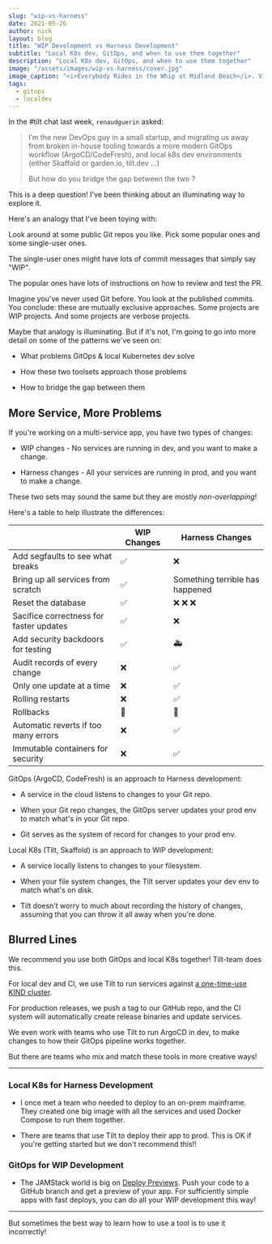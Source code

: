 ```yaml
---
slug: "wip-vs-harness"
date: 2021-05-26
author: nick
layout: blog
title: "WIP Development vs Harness Development"
subtitle: "Local K8s dev, GitOps, and when to use them together"
description: "Local K8s dev, GitOps, and when to use them together"
image: "/assets/images/wip-vs-harness/cover.jpg"
image_caption: "<i>Everybody Rides in the Whip at Midland Beach</i>. Via <a href='https://digitalcollections.nypl.org/items/510d47d9-c024-a3d9-e040-e00a18064a99'>The New York Public Library</a>."
tags:
  - gitops
  - localdev
---
```


In the #tilt chat last week, `renaudguerin` asked:

> I’m the new DevOps guy in a small startup, and migrating us away from broken
> in-house tooling towards a more modern GitOps workflow (ArgoCD/CodeFresh), and
> local k8s dev environments (either Skaffold or garden.io, tilt.dev ...) 
>
> But how do you bridge the gap between the two ?

This is a deep question! I've been thinking about an illuminating way to explore
it.

Here's an analogy that I've been toying with:

Look around at some public Git repos you like. Pick some popular ones and some
single-user ones.

The single-user ones might have lots of commit messages that simply say "WIP".

The popular ones have lots of instructions on how to review and test the PR.

Imagine you've never used Git before. You look at the published commits. You
conclude: these are mutually exclusive approaches. Some projects are WIP
projects. And some projects are verbose projects.

Maybe that analogy is illuminating. But if it's not, I'm going to go into more
detail on some of the patterns we've seen on:

- What problems GitOps & local Kubernetes dev solve

- How these two toolsets approach those problems

- How to bridge the gap between them

## More Service, More Problems

If you're working on a multi-service app, you have two types of changes:

- WIP changes - No services are running in dev, and you want to make a change.

- Harness changes - All your services are running in prod, and you want to make a change.

These two sets may sound the same but they are mostly *non-overlapping*!

Here's a table to help illustrate the differences:

|          | WIP Changes | Harness Changes |
----------------|-------------|------------------
| Add segfaults to see what breaks                 | ✅ | ❌️                             |
| Bring up all services from scratch               | ✅ | Something terrible has happened |
| Reset the database                               | ✅️ | ❌ ❌ ❌                      |
| Sacifice correctness for faster updates | ✅  |     ❌️                            |
| Add security backdoors for testing | ✅ | 🚑 |
| Audit records of every change | ❌️| ✅ |
| Only one update at a time | ❌️| ✅ |
| Rolling restarts | ❌ | ✅ |
| Rollbacks | 🤷 | 🙏 |
| Automatic reverts if too many errors | ❌ | ✅ |
| Immutable containers for security | ❌ | ✅ |

GitOps (ArgoCD, CodeFresh) is an approach to Harness development:

- A service in the cloud listens to changes to your Git repo.

- When your Git repo changes, the GitOps server updates your prod env to match
  what's in your Git repo.

- Git serves as the system of record for changes to your prod env.

Local K8s (Tilt, Skaffold) is an approach to WIP development:

- A service locally listens to changes to your filesystem.

- When your file system changes, the Tilt server updates your dev env to match
  what's on disk.

- Tilt doesn't worry to much about recording the history of changes, assuming
  that you can throw it all away when you're done.

## Blurred Lines

We recommend you use both GitOps and local K8s together! Tilt-team does this.

For local dev and CI, we use Tilt to run services against [a one-time-use KIND
cluster](https://blog.tilt.dev/2021/04/02/kubernetes-on-ci.html).

For production releases, we push a tag to our GitHub repo, and the CI system
will automatically create release binaries and update services.

We even work with teams who use Tilt to run ArgoCD in dev, to make changes to
how their GitOps pipeline works together.

But there are teams who mix and match these tools in more creative ways!

---

### Local K8s for Harness Development

- I once met a team who needed to deploy to an on-prem mainframe. They created
  one big image with all the services and used Docker Compose to run them
  together.
  
- There are teams that use Tilt to deploy their app to prod. This is OK if
  you're getting started but we don't recommend this!!

### GitOps for WIP Development

- The JAMStack world is big on [Deploy
  Previews](https://www.netlify.com/blog/2016/07/20/introducing-deploy-previews-in-netlify/).
  Push your code to a GitHub branch and get a preview of your app. For
  sufficiently simple apps with fast deploys, you can do all your WIP
  development this way!
  
---

But sometimes the best way to learn how to use a tool is to use it incorrectly!








